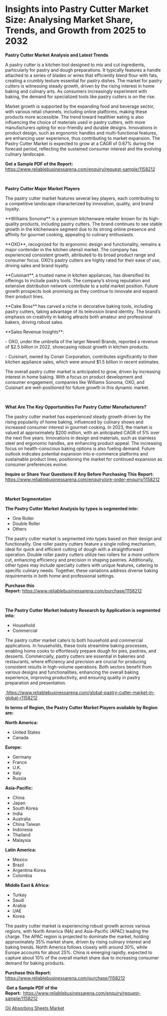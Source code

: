 <p><h1>Insights into Pastry Cutter Market Size: Analysing Market Share, Trends, and Growth from 2025 to 2032</h1></p><p><strong>Pastry Cutter Market Analysis and Latest Trends</strong></p>
<p><p>A pastry cutter is a kitchen tool designed to mix and cut ingredients, particularly for pastry and dough preparations. It typically features a handle attached to a series of blades or wires that efficiently blend flour with fats, creating a crumbly texture essential for pastry dishes. The market for pastry cutters is witnessing steady growth, driven by the rising interest in home baking and culinary arts. As consumers increasingly experiment with baking, the demand for specialized tools like pastry cutters is on the rise.</p><p>Market growth is supported by the expanding food and beverage sector, with various retail channels, including online platforms, making these products more accessible. The trend toward healthier eating is also influencing the choice of materials used in pastry cutters, with more manufacturers opting for eco-friendly and durable designs. Innovations in product design, such as ergonomic handles and multi-functional features, are enhancing user experience, thus contributing to market expansion. The Pastry Cutter Market is expected to grow at a CAGR of 0.67% during the forecast period, reflecting the sustained consumer interest and the evolving culinary landscape.</p></p>
<p><strong>Get a Sample PDF of the Report:&nbsp;</strong> <a href="https://www.reliablebusinessarena.com/enquiry/request-sample/1158212?utm_campaign=3314&utm_medium=2&utm_source=Github&utm_content=ia&utm_term=04042025&utm_id=pastry-cutter">https://www.reliablebusinessarena.com/enquiry/request-sample/1158212</a></p>
<p>&nbsp;</p>
<p><strong>Pastry Cutter Major Market Players</strong></p>
<p><p>The pastry cutter market features several key players, each contributing to a competitive landscape characterized by innovation, quality, and brand loyalty. </p><p>**Williams Sonoma** is a premium kitchenware retailer known for its high-quality products, including pastry cutters. The brand continues to see stable growth in the kitchenware segment due to its strong online presence and affinity for gourmet cooking, appealing to culinary enthusiasts.</p><p>**OXO**, recognized for its ergonomic design and functionality, remains a major contender in the kitchen utensil market. The company has experienced consistent growth, attributed to its broad product range and consumer focus. OXO’s pastry cutters are highly rated for their ease of use, driving sales and brand loyalty.</p><p>**Cuisinart**, a trusted name in kitchen appliances, has diversified its offerings to include pastry tools. The company’s strong reputation and extensive distribution network contribute to a solid market position. Future growth prospects look promising as they continue to innovate and expand their product lines.</p><p>**Cake Boss** has carved a niche in decorative baking tools, including pastry cutters, taking advantage of its television brand identity. The brand’s emphasis on creativity in baking attracts both amateur and professional bakers, driving robust sales.</p><p>**Sales Revenue Insights**: </p><p>- OXO, under the umbrella of the larger Newell Brands, reported a revenue of $2.5 billion in 2022, showcasing robust growth in kitchen products.</p><p>- Cuisinart, owned by Conair Corporation, contributes significantly to their kitchen appliance sales, which were around $1.5 billion in recent estimates.</p><p>The overall pastry cutter market is anticipated to grow, driven by increasing interest in home baking. With a focus on product development and consumer engagement, companies like Williams Sonoma, OXO, and Cuisinart are well-positioned for future growth in this dynamic market.</p></p>
<p>&nbsp;</p>
<p><strong>What Are The Key Opportunities For Pastry Cutter Manufacturers?</strong></p>
<p><p>The pastry cutter market has experienced steady growth driven by the rising popularity of home baking, influenced by culinary shows and increased consumer interest in gourmet cooking. In 2023, the market is valued at approximately $200 million, with an anticipated CAGR of 5% over the next five years. Innovations in design and materials, such as stainless steel and ergonomic handles, are enhancing product appeal. The increasing focus on health-conscious baking options is also fueling demand. Future outlook indicates potential expansion into e-commerce platforms and sustainable product lines, positioning the market for continued expansion as consumer preferences evolve.</p></p>
<p><strong>Inquire or Share Your Questions If Any Before Purchasing This Report:</strong> <a href="https://www.reliablebusinessarena.com/enquiry/pre-order-enquiry/1158212?utm_campaign=3314&utm_medium=2&utm_source=Github&utm_content=ia&utm_term=04042025&utm_id=pastry-cutter">https://www.reliablebusinessarena.com/enquiry/pre-order-enquiry/1158212</a></p>
<p>&nbsp;</p>
<p><strong>Market Segmentation</strong></p>
<p><strong>The Pastry Cutter Market Analysis by types is segmented into:</strong></p>
<p><ul><li>One Roller</li><li>Double Roller</li><li>Others</li></ul></p>
<p><p>The pastry cutter market is segmented into types based on their design and functionality. One roller pastry cutters feature a single rolling mechanism, ideal for quick and efficient cutting of dough with a straightforward operation. Double roller pastry cutters utilize two rollers for a more uniform cut, enhancing efficiency and precision in shaping pastries. Additionally, other types may include specialty cutters with unique features, catering to specific culinary needs. Together, these variations address diverse baking requirements in both home and professional settings.</p></p>
<p><strong>Purchase this Report:&nbsp;</strong><a href="https://www.reliablebusinessarena.com/purchase/1158212?utm_campaign=3314&utm_medium=2&utm_source=Github&utm_content=ia&utm_term=04042025&utm_id=pastry-cutter">https://www.reliablebusinessarena.com/purchase/1158212</a></p>
<p>&nbsp;</p>
<p><strong>The Pastry Cutter Market Industry Research by Application is segmented into:</strong></p>
<p><ul><li>Household</li><li>Commercial</li></ul></p>
<p><p>The pastry cutter market caters to both household and commercial applications. In households, these tools streamline baking processes, enabling home cooks to effortlessly prepare dough for pies, pastries, and desserts. Commercially, pastry cutters are essential in bakeries and restaurants, where efficiency and precision are crucial for producing consistent results in high-volume operations. Both sectors benefit from various designs and functionalities, enhancing the overall baking experience, improving productivity, and ensuring quality in pastry preparation and presentation.</p></p>
<p><a href="https://www.reliablebusinessarena.com/global-pastry-cutter-market-in-global-r1158212?utm_campaign=3314&utm_medium=2&utm_source=Github&utm_content=ia&utm_term=04042025&utm_id=pastry-cutter">&nbsp;https://www.reliablebusinessarena.com/global-pastry-cutter-market-in-global-r1158212</a></p>
<p><strong>In terms of Region, the Pastry Cutter Market Players available by Region are:</strong></p>
<p>
    <p> <strong> North America: </strong>
        <ul>
            <li>United States</li>
            <li>Canada</li>
        </ul>
        </p> 
    <p> <strong> Europe: </strong>
        <ul>
            <li>Germany</li>
            <li>France</li>
            <li>U.K.</li>
            <li>Italy</li>
            <li>Russia</li>
        </ul>
        </p> 
    <p> <strong> Asia-Pacific: </strong>
        <ul>
            <li>China</li>
            <li>Japan</li>
            <li>South Korea</li>
            <li>India</li>
            <li>Australia</li>
            <li>China Taiwan</li>
            <li>Indonesia</li>
            <li>Thailand</li>
            <li>Malaysia</li>
        </ul>
        </p> 
    <p> <strong> Latin America: </strong>
        <ul>
            <li>Mexico</li>
            <li>Brazil</li>
            <li>Argentina Korea</li>
            <li>Colombia</li>
        </ul>
        </p> 
    <p> <strong> Middle East & Africa: </strong>
        <ul>
            <li>Turkey</li>
            <li>Saudi</li>
            <li>Arabia</li>
            <li>UAE</li>
            <li>Korea</li>
        </ul>
    </p>
    </p>
<p><p>The pastry cutter market is experiencing robust growth across various regions, with North America (NA) and Asia-Pacific (APAC) leading the charge. The APAC region is projected to dominate the market, holding approximately 35% market share, driven by rising culinary interest and baking trends. North America follows closely with around 30%, while Europe accounts for about 25%. China is emerging rapidly, expected to capture about 10% of the overall market share due to increasing consumer demand for baking products.</p></p>
<p><strong>Purchase this Report: </strong><a href="https://www.reliablebusinessarena.com/purchase/1158212?utm_campaign=3314&utm_medium=2&utm_source=Github&utm_content=ia&utm_term=04042025&utm_id=pastry-cutter">https://www.reliablebusinessarena.com/purchase/1158212</a></p>
<p>&nbsp;<strong>Get a Sample PDF of the Report:&nbsp;&nbsp;</strong><a href="https://www.reliablebusinessarena.com/enquiry/request-sample/1158212?utm_campaign=3314&utm_medium=2&utm_source=Github&utm_content=ia&utm_term=04042025&utm_id=pastry-cutter">https://www.reliablebusinessarena.com/enquiry/request-sample/1158212</a></p>
<p><strong></strong></p>
<p><p><a href="https://github.com/shafriusizi/Market-Research-Report-List-1/blob/main/oil-absorbing-sheets-market.md?utm_campaign=3314&utm_medium=2&utm_source=Github&utm_content=ia&utm_term=04042025&utm_id=pastry-cutter">Oil Absorbing Sheets Market</a></p></p>